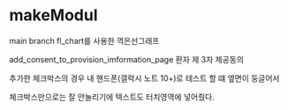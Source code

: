 # makeModul

main branch fl_chart를 사용한 꺽은선그래프

add_consent_to_provision_imformation_page 환자 제 3자 제공동의

추가한 체크박스의 경우 내 핸드폰(갤럭시 노트 10+)로 테스트 할 떄 옆면이 둥글어서

체크박스만으로는 잘 안눌리기에 텍스트도 터치영역에 넣어줬다.
